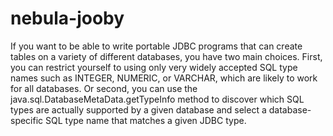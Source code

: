 # nebula-jooby



If you want to be able to write portable JDBC programs that can create tables on a variety of different databases, you have two main choices. First, you can restrict yourself to using only very widely accepted SQL type names such as INTEGER, NUMERIC, or VARCHAR, which are likely to work for all databases. Or second, you can use the java.sql.DatabaseMetaData.getTypeInfo method to discover which SQL types are actually supported by a given database and select a database-specific SQL type name that matches a given JDBC type.